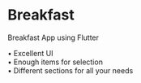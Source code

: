 # Breakfast
Breakfast App using Flutter

• Excellent UI   
• Enough items for selection   
• Different sections for all your needs   
